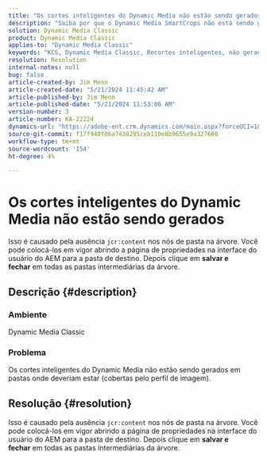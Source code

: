 ```yaml
---
title: "Os cortes inteligentes do Dynamic Media não estão sendo gerados"
description: "Saiba por que o Dynamic Media SmartCrops não está sendo gerado em pastas onde deveria estar (coberto pelo perfil de imagem)."
solution: Dynamic Media Classic
product: Dynamic Media Classic
applies-to: "Dynamic Media Classic"
keywords: "KCS, Dynamic Media Classic, Recortes inteligentes, não gerado, AEM, Adobe Experience Manager, Solução de problemas"
resolution: Resolution
internal-notes: null
bug: false
article-created-by: Jim Menn
article-created-date: "5/21/2024 11:45:42 AM"
article-published-by: Jim Menn
article-published-date: "5/21/2024 11:53:06 AM"
version-number: 3
article-number: KA-22224
dynamics-url: "https://adobe-ent.crm.dynamics.com/main.aspx?forceUCI=1&pagetype=entityrecord&etn=knowledgearticle&id=fc54ada4-6717-ef11-9f8a-6045bd006268"
source-git-commit: f17f940f06a7438295ceb110e8b9655e9a327660
workflow-type: tm+mt
source-wordcount: '154'
ht-degree: 4%

---
```


# Os cortes inteligentes do Dynamic Media não estão sendo gerados


Isso é causado pela ausência `jcr:content` nos nós de pasta na árvore. Você pode colocá-los em vigor abrindo a página de propriedades na interface do usuário do AEM para a pasta de destino. Depois clique em <b>salvar e fechar</b> em todas as pastas intermediárias da árvore.

## Descrição {#description}


### Ambiente

Dynamic Media Classic

### Problema

Os cortes inteligentes do Dynamic Media não estão sendo gerados em pastas onde deveriam estar (cobertas pelo perfil de imagem).


## Resolução {#resolution}


Isso é causado pela ausência `jcr:content` nos nós de pasta na árvore. Você pode colocá-los em vigor abrindo a página de propriedades na interface do usuário do AEM para a pasta de destino. Depois clique em <b>salvar e fechar</b> em todas as pastas intermediárias da árvore.
